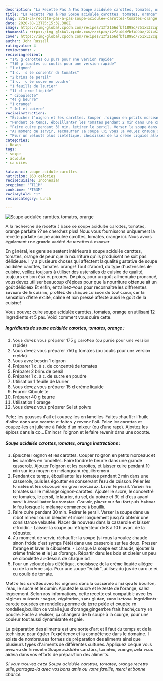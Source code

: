 ```yaml
---
description: "La Recette Pas à Pas Soupe acidulée carottes, tomates, orange"
title: "La Recette Pas à Pas Soupe acidulée carottes, tomates, orange"
slug: 2751-la-recette-pas-a-pas-soupe-acidulee-carottes-tomates-orange
date: 2020-08-13T15:15:39.388Z
image: https://img-global.cpcdn.com/recipes/12f2166dfbf1898c/751x532cq70/soupe-acidulee-carottes-tomates-orange-photo-principale-de-la-recette.jpg
thumbnail: https://img-global.cpcdn.com/recipes/12f2166dfbf1898c/751x532cq70/soupe-acidulee-carottes-tomates-orange-photo-principale-de-la-recette.jpg
cover: https://img-global.cpcdn.com/recipes/12f2166dfbf1898c/751x532cq70/soupe-acidulee-carottes-tomates-orange-photo-principale-de-la-recette.jpg
author: John Russell
ratingvalue: 4
reviewcount: 7
recipeingredient:
- "175 g carottes ou pure pour une version rapide"
- "750 g tomates ou coulis pour une version rapide"
- "1 oignon"
- "1 c.  s de concentr de tomates"
- "2 brins de persil"
- "1 c.  c de sucre en poudre"
- "1 feuille de laurier"
- "15 cl crme liquide"
- " Ciboulette"
- "40 g beurre"
- "1 orange"
- " Sel et poivre"
recipeinstructions:
- "Éplucher l’oignon et les carottes. Couper l’oignon en petits morceaux et les carottes en rondelles. Faire fondre le beurre dans une grande casserole. Ajouter l’oignon et les carottes, et laisser cuire pendant 10 min sur feu moyen en mélangeant régulièrement."
- "Pendant ce temps, ébouillanter les tomates pendant 2 min dans une casserole, puis les égoutter en conservant l’eau de cuisson. Peler les tomates et les découper en gros morceaux. Laver le persil. Verser les tomates sur le mélange oignon-carottes. Ajouter le sucre, le concentré de tomates, le persil, le laurier, du sel, du poivre et 30 cl d’eau ayant servi à ébouillanter les tomates. Couvrir, placer sur feu fort puis baisser le feu lorsque le mélange commence à bouillir."
- "Faire cuire pendant 30 min. Retirer le persil. Verser la soupe dans un robot mixeur ou un blender et mixer longuement jusqu’à obtenir une consistance veloutée. Placer de nouveau dans la casserole et laisser refroidir. Laisser la soupe au réfrigérateur de 8 à 10 h avant de la déguster."
- "Au moment de servir, réchauffer la soupe (si vous la voulez chaude sinon froide c&#39;est sympa l&#39;été) dans une casserole sur feu doux. Presser l’orange et laver la ciboulette. Lorsque la soupe est chaude, ajouter la crème fraîche et le jus d’orange. Répartir dans les bols et ciseler un peu de ciboulette au-dessus de chaque bol."
- "Pour un velouté plus diététique, choisissez de la crème liquide allégée ou de la crème soja. Pour une soupe &#34;éclair&#34;, utilisez du jus de carotte et du coulis de tomate."
categories:
- Resep
tags:
- soupe
- acidule
- carottes

katakunci: soupe acidule carottes 
nutrition: 260 calories
recipecuisine: Indonesian
preptime: "PT11M"
cooktime: "PT53M"
recipeyield: "1"
recipecategory: Lunch

---
```



![Soupe acidulée carottes, tomates, orange](https://img-global.cpcdn.com/recipes/12f2166dfbf1898c/751x532cq70/soupe-acidulee-carottes-tomates-orange-photo-principale-de-la-recette.jpg)

A la recherche de recette à base de soupe acidulée carottes, tomates, orange parfaite ?? ne cherchez plus! Nous vous fournissons uniquement la recette parfaite soupe acidulée carottes, tomates, orange ici. Nous avons également une grande variété de recettes à essayer.

En général, les gens se sentent inférieurs à soupe acidulée carottes, tomates, orange de peur que la nourriture qu'ils produisent ne soit pas délicieuse. Il y a plusieurs choses qui affectent la qualité gustative de soupe acidulée carottes, tomates, orange! Tout d'abord, du type d'ustensiles de cuisine, veillez toujours à utiliser des ustensiles de cuisine de qualité, toujours en bon état et propres. De plus, pour un goût alimentaire prononcé, vous devez utiliser beaucoup d'épices pour que la nourriture obtenue ait un goût délicieux Et enfin, entraînez-vous pour reconnaître les différentes saveurs de la cuisine, profitez de chaque cuisson de tout cœur, car la sensation d'être excité, calme et non pressé affecte aussi le goût de la cuisine!

<!--inarticleads1-->

Vous pouvez cuire soupe acidulée carottes, tomates, orange en utilisant 12 Ingrédients et 5 pas. Voici comment vous cuire cette.

##### Ingrédients de soupe acidulée carottes, tomates, orange :

1. Vous devez vous préparer 175 g carottes (ou purée pour une version rapide)
1. Vous devez vous préparer 750 g tomates (ou coulis pour une version rapide)
1. Vous avez besoin 1 oignon
1. Préparer 1 c. à s. de concentré de tomates
1. Préparer 2 brins de persil
1. Préparer 1 c. à c. de sucre en poudre
1. Utilisation 1 feuille de laurier
1. Vous devez vous préparer 15 cl crème liquide
1. Fournir  Ciboulette
1. Préparer 40 g beurre
1. Utilisation 1 orange
1. Vous devez vous préparer  Sel et poivre


Pelez les gousses d&#39;ail et coupez-les en lamelles. Faites chauffer l&#39;huile d&#39;olive dans une cocotte et faites-y revenir l&#39;ail. Pelez les carottes et coupez-les en julienne à l&#39;aide d&#39;un mixeur (ou d&#39;une rape). Ajoutez les épices dans la co… Emincer l&#39;oignon et le faire revenir dans une cocotte. 

<!--inarticleads2-->

##### Soupe acidulée carottes, tomates, orange instructions :

1. Éplucher l’oignon et les carottes. Couper l’oignon en petits morceaux et les carottes en rondelles. Faire fondre le beurre dans une grande casserole. Ajouter l’oignon et les carottes, et laisser cuire pendant 10 min sur feu moyen en mélangeant régulièrement.
1. Pendant ce temps, ébouillanter les tomates pendant 2 min dans une casserole, puis les égoutter en conservant l’eau de cuisson. Peler les tomates et les découper en gros morceaux. Laver le persil. Verser les tomates sur le mélange oignon-carottes. Ajouter le sucre, le concentré de tomates, le persil, le laurier, du sel, du poivre et 30 cl d’eau ayant servi à ébouillanter les tomates. Couvrir, placer sur feu fort puis baisser le feu lorsque le mélange commence à bouillir.
1. Faire cuire pendant 30 min. Retirer le persil. Verser la soupe dans un robot mixeur ou un blender et mixer longuement jusqu’à obtenir une consistance veloutée. Placer de nouveau dans la casserole et laisser refroidir. - Laisser la soupe au réfrigérateur de 8 à 10 h avant de la déguster.
1. Au moment de servir, réchauffer la soupe (si vous la voulez chaude sinon froide c&#39;est sympa l&#39;été) dans une casserole sur feu doux. Presser l’orange et laver la ciboulette. - Lorsque la soupe est chaude, ajouter la crème fraîche et le jus d’orange. Répartir dans les bols et ciseler un peu de ciboulette au-dessus de chaque bol.
1. Pour un velouté plus diététique, choisissez de la crème liquide allégée ou de la crème soja. Pour une soupe &#34;éclair&#34;, utilisez du jus de carotte et du coulis de tomate.


Mettre les carottes avec les oignons dans la casserole ainsi qeu le bouillon, l&#39;eau, le sucre et le cumin. Ajoutez le sucre et le zeste de l&#39;orange, salez légèrement. Selon nos informations, cette recette est compatible avec les régimes suivants : vegan, végétarien, sans gluten, sans lactose. Ingrédients: carotte coupées en rondelles,pomme de terre pelée et coupée en rondelles,bouillon de volaille,jus d&#39;orange,gingembre frais haché,curry en poudre. Facile à réaliser, ça changera de la soupe à la courge, pour une couleur tout aussi dynamisante et gaie. 

<!--inarticleads1-->

<p>
La préparation des aliments est une sorte d'art et il faut du temps et de la technique pour égaler l'expérience et la compétence dans le domaine. Il existe de nombreuses formes de préparation des aliments ainsi que plusieurs types d'aliments de différentes cultures. Appliquez ce que vous avez vu de la recette Soupe acidulée carottes, tomates, orange, cela vous aidera dans vos efforts de préparation des aliments.
</p>

<p>
<i>Si vous trouvez cette Soupe acidulée carottes, tomates, orange recette utile, partagez-la avec vos bons amis ou votre famille, merci et bonne chance.</i>
</p>
